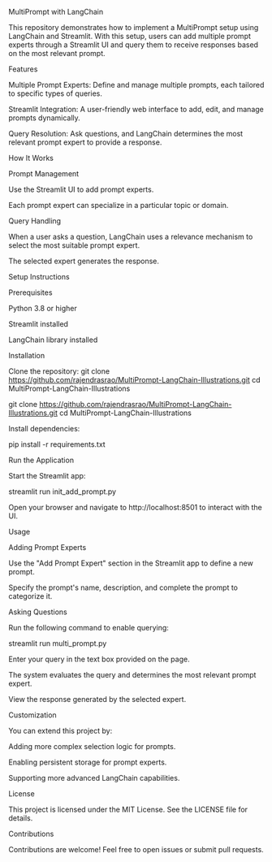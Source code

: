 MultiPrompt with LangChain

This repository demonstrates how to implement a MultiPrompt setup using LangChain and Streamlit. With this setup, users can add multiple prompt experts through a Streamlit UI and query them to receive responses based on the most relevant prompt.

Features

Multiple Prompt Experts: Define and manage multiple prompts, each tailored to specific types of queries.

Streamlit Integration: A user-friendly web interface to add, edit, and manage prompts dynamically.

Query Resolution: Ask questions, and LangChain determines the most relevant prompt expert to provide a response.

How It Works

Prompt Management

Use the Streamlit UI to add prompt experts.

Each prompt expert can specialize in a particular topic or domain.

Query Handling

When a user asks a question, LangChain uses a relevance mechanism to select the most suitable prompt expert.

The selected expert generates the response.

Setup Instructions

Prerequisites

Python 3.8 or higher

Streamlit installed

LangChain library installed

Installation

Clone the repository:
git clone https://github.com/rajendrasrao/MultiPrompt-LangChain-Illustrations.git
cd MultiPrompt-LangChain-Illustrations

git clone https://github.com/rajendrasrao/MultiPrompt-LangChain-Illustrations.git
cd MultiPrompt-LangChain-Illustrations

Install dependencies:

pip install -r requirements.txt

Run the Application

Start the Streamlit app:

streamlit run init_add_prompt.py

Open your browser and navigate to http://localhost:8501 to interact with the UI.

Usage

Adding Prompt Experts



Use the "Add Prompt Expert" section in the Streamlit app to define a new prompt.

Specify the prompt's name, description, and complete the prompt to categorize it.

Asking Questions

Run the following command to enable querying:

streamlit run multi_prompt.py

Enter your query in the text box provided on the page.

The system evaluates the query and determines the most relevant prompt expert.

View the response generated by the selected expert.





Customization

You can extend this project by:

Adding more complex selection logic for prompts.

Enabling persistent storage for prompt experts.

Supporting more advanced LangChain capabilities.

License

This project is licensed under the MIT License. See the LICENSE file for details.

Contributions

Contributions are welcome! Feel free to open issues or submit pull requests.

